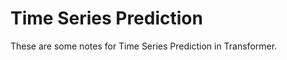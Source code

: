 # Time Series Prediction

These are some notes for Time Series Prediction in Transformer.

[](_sidebar.md ':include')